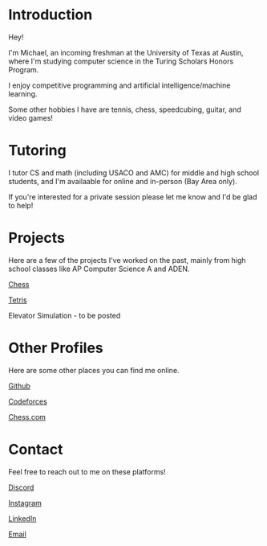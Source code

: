 # Introduction
Hey!

I'm Michael, an incoming freshman at the University of Texas at Austin, where I'm studying computer science in the Turing Scholars Honors Program.

I enjoy competitive programming and artificial intelligence/machine learning.

Some other hobbies I have are tennis, chess, speedcubing, guitar, and video games!

# Tutoring
I tutor CS and math (including USACO and AMC) for middle and high school students, and I'm availaable for online and in-person (Bay Area only). 

If you're interested for a private session please let me know and I'd be glad to help!

# Projects
Here are a few of the projects I've worked on the past, mainly from high school classes like AP Computer Science A and ADEN.

[Chess](https://github.com/michyjz/chess)

[Tetris](https://github.com/michyjz/tetris)

Elevator Simulation - to be posted

# Other Profiles
Here are some other places you can find me online.

[Github](https://github.com/michyjz) 

[Codeforces](https://codeforces.com/profile/MichyJZ)

[Chess.com](https://www.chess.com/member/michyjz)

# Contact
Feel free to reach out to me on these platforms!

[Discord](https://discordapp.com/users/545056316905750539)

[Instagram](https://www.instagram.com/michael.jxu/)

[LinkedIn](https://www.linkedin.com/in/michael-j-xu/)

[Email](mailto:jiazhuo.xu@gmail.com) 
